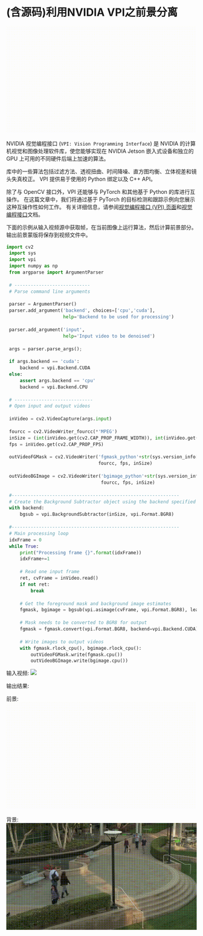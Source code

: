 # (含源码)利用NVIDIA VPI之前景分离

![](fgmask_cpu%2000_00_00-00_00_30.gif)


NVIDIA 视觉编程接口 (`VPI: Vision Programming Interface`) 是 NVIDIA 的计算机视觉和图像处理软件库，使您能够实现在 NVIDIA Jetson 嵌入式设备和独立的GPU 上可用的不同硬件后端上加速的算法。

库中的一些算法包括过滤方法、透视扭曲、时间降噪、直方图均衡、立体视差和镜头失真校正。 VPI 提供易于使用的 Python 绑定以及 C++ API。

除了与 OpenCV 接口外，VPI 还能够与 PyTorch 和其他基于 Python 的库进行互操作。 在这篇文章中，我们将通过基于 PyTorch 的目标检测和跟踪示例向您展示这种互操作性如何工作。 有关详细信息，请参阅[视觉编程接口 (VPI) 页面](https://developer.nvidia.com/embedded/vpi)和[视觉编程接口](https://docs.nvidia.com/vpi/)文档。


下面的示例从输入视频源中获取帧，在当前图像上运行算法，然后计算前景部分。输出前景蒙版将保存到视频文件中。

```Python
import cv2
 import sys
 import vpi
 import numpy as np
 from argparse import ArgumentParser
  
 # ----------------------------
 # Parse command line arguments
  
 parser = ArgumentParser()
 parser.add_argument('backend', choices=['cpu','cuda'],
                     help='Backend to be used for processing')
  
 parser.add_argument('input',
                     help='Input video to be denoised')
  
 args = parser.parse_args();
  
 if args.backend == 'cuda':
     backend = vpi.Backend.CUDA
 else:
     assert args.backend == 'cpu'
     backend = vpi.Backend.CPU
  
 # -----------------------------
 # Open input and output videos
  
 inVideo = cv2.VideoCapture(args.input)
  
 fourcc = cv2.VideoWriter_fourcc(*'MPEG')
 inSize = (int(inVideo.get(cv2.CAP_PROP_FRAME_WIDTH)), int(inVideo.get(cv2.CAP_PROP_FRAME_HEIGHT)))
 fps = inVideo.get(cv2.CAP_PROP_FPS)
  
 outVideoFGMask = cv2.VideoWriter('fgmask_python'+str(sys.version_info[0])+'_'+args.backend+'.mp4',
                                  fourcc, fps, inSize)
  
 outVideoBGImage = cv2.VideoWriter('bgimage_python'+str(sys.version_info[0])+'_'+args.backend+'.mp4',
                                   fourcc, fps, inSize)
  
 #--------------------------------------------------------------
 # Create the Background Subtractor object using the backend specified by the user
 with backend:
     bgsub = vpi.BackgroundSubtractor(inSize, vpi.Format.BGR8)
  
 #--------------------------------------------------------------
 # Main processing loop
 idxFrame = 0
 while True:
     print("Processing frame {}".format(idxFrame))
     idxFrame+=1
  
     # Read one input frame
     ret, cvFrame = inVideo.read()
     if not ret:
         break
  
     # Get the foreground mask and background image estimates
     fgmask, bgimage = bgsub(vpi.asimage(cvFrame, vpi.Format.BGR8), learnrate=0.01)
  
     # Mask needs to be converted to BGR8 for output
     fgmask = fgmask.convert(vpi.Format.BGR8, backend=vpi.Backend.CUDA);
  
     # Write images to output videos
     with fgmask.rlock_cpu(), bgimage.rlock_cpu():
         outVideoFGMask.write(fgmask.cpu())
         outVideoBGImage.write(bgimage.cpu())
```

输入视频:
![](pedestrians%2000_00_00-00_00_30.gif)


输出结果:

前景:
![](fgmask_cpu%2000_00_00-00_00_30.gif)


背景:
![](bgimage_cpu%2000_00_00-00_00_30.gif)






























